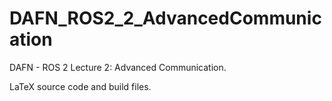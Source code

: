 # DAFN_ROS2_2_AdvancedCommunication

DAFN - ROS 2 Lecture 2: Advanced Communication.

LaTeX source code and build files.
